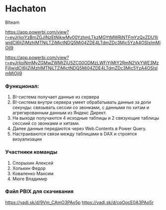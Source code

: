 # Hachaton
BIteam 

https://app.powerbi.com/view?r=eyJrIjoiYzBmZGJlNzEtNjkwMy00YzhmLTkzMGYtMWRiNTFmYzQxZDU1IiwidCI6IjZjMzhlMTNiLTZiMjctNDQ5Mi04ZDE4LTdmZDc3Mjc5YzA4OSIsImMiOjl9


https://app.powerbi.com/view?r=eyJrIjoiNmMyZGMwZWMtZjU5ZC00ODMzLWFiYjMtY2RmN2VkYWE3MzFjIiwidCI6IjZjMzhlMTNiLTZiMjctNDQ5Mi04ZDE4LTdmZDc3Mjc5YzA4OSIsImMiOjl9


### Функционал:
1. BI-система получает данные из сервера 
2. BI-система внутри сервера умеет обрабатывать данные за доли секунды: связывать сессии со звонками, с данными по хитам и агрегированным данным из Яндекс Директ. 
3. На выходе получаются 4 исходные таблицы и 2 связующие таблицы сессиий со звонками и хитами.
4. Далее данные передаются через Web.Contents в Power Query.
5. Настраиваются связи между таблицами в DAX и строятся визуализации

### Участники команды

1. Спорыхин Алексей
2. Холькин Федор
3. Коваленко Максим
4. Мюге Владимир

### Файл PBIX для скачивания

https://yadi.sk/d/9Vm_CAmO3PAo5p
https://yadi.sk/d/cpOocE0A3PAo5r

